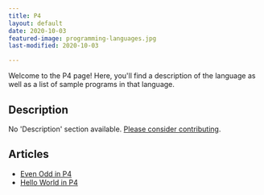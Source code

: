 ```yaml
---
title: P4
layout: default
date: 2020-10-03
featured-image: programming-languages.jpg
last-modified: 2020-10-03

---
```


Welcome to the P4 page! Here, you'll find a description of the language as well as a list of sample programs in that language.

## Description

No 'Description' section available. [Please consider contributing](https://github.com/TheRenegadeCoder/sample-programs-website).

## Articles

- [Even Odd in P4](https://sampleprograms.io/projects/even-odd/p4)
- [Hello World in P4](https://sampleprograms.io/projects/hello-world/p4)